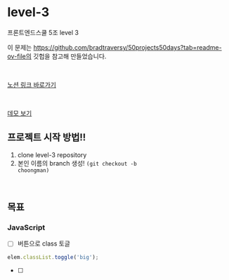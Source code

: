 # level-3

프론트엔드스쿨 5조 level 3

이 문제는 https://github.com/bradtraversy/50projects50days?tab=readme-ov-file의 깃헙을 참고해 만들었습니다.

<br>

[노션 링크 바로가기](https://www.notion.so/Level-3-a66d059b378c468c9d12be7491b250ac)

<br>

[데모 보기](https://50projects50days.com/projects/3d-background-boxes/)

## 프로젝트 시작 방법!!
1. clone level-3 repository
2. 본인 이름의 branch 생성! <code>(git checkout -b choongman)</code> 

<br>

## 목표

### JavaScript

- [ ] 버튼으로 class 토글

```js
elem.classList.toggle('big');
```

- [ ]
